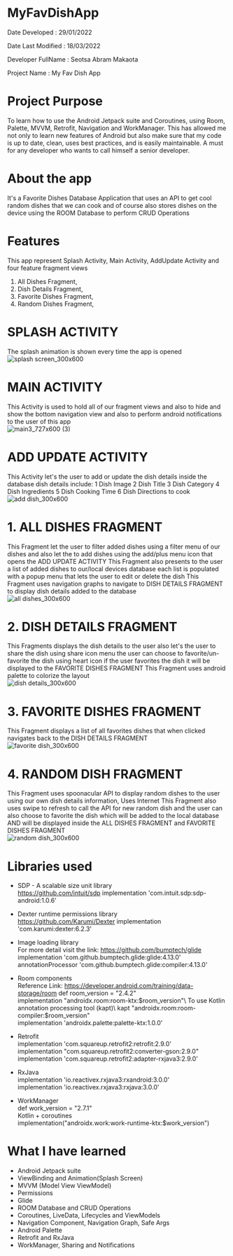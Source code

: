 # MyFavDishApp
Date Developed           : 29/01/2022

Date Last Modified       : 18/03/2022

Developer FullName       : Seotsa Abram Makaota

Project Name             : My Fav Dish App

# Project Purpose          
To learn how to use the Android Jetpack suite and Coroutines, using Room, Palette, MVVM, Retrofit, Navigation and WorkManager.
This has allowed me not only to learn new features of Android but also make sure that my code is up to date,
clean, uses best practices, and is easily maintainable.
A must for any developer who wants to call himself a senior developer.
 
 
 # About the app            
 It's a Favorite Dishes Database Application that uses an API to get cool random dishes that we can cook
 and of course also stores dishes on the device using the ROOM Database to perform CRUD Operations
 
 # Features           
 This app represent Splash Activity, Main Activity, AddUpdate Activity and four feature fragment views  
 1. All Dishes Fragment,
 2. Dish Details Fragment,
 3. Favorite Dishes Fragment,
 4. Random Dishes Fragment,

 # SPLASH ACTIVITY
 The splash animation is shown every time the app is opened\
![splash screen_300x600](https://user-images.githubusercontent.com/74915165/159121250-b8fa71f1-e1cc-454c-b7f2-8b1250ba409c.png)

 
 # MAIN ACTIVITY
  This Activity is used to hold all of our fragment views and also to hide and show the bottom navigation view and also to perform android notifications to the user of this app\
  ![main3_727x600 (3)](https://user-images.githubusercontent.com/74915165/159120950-31530264-4951-41d1-9575-c897d6ff5249.png)


 # ADD UPDATE ACTIVITY
 This Activity let's the user to add or update the dish details inside the database dish details include: 
 1 Dish Image
 2 Dish Title
 3 Dish Category
 4 Dish Ingredients
 5 Dish Cooking Time
 6 Dish Directions to cook\
![add dish_300x600](https://user-images.githubusercontent.com/74915165/159121225-786dbd2c-8e88-4c27-b3ab-1f414dc519b5.png)



 # 1. ALL DISHES FRAGMENT
 This Fragment let the user to filter added dishes using a filter menu of our dishes
 and also let the to add dishes using the add/plus menu icon that opens the ADD UPDATE ACTIVITY
 This Fragment also presents to the user a list of added dishes to our/local devices database
 each list is populated with a popup menu that lets the user to edit or delete the dish
 This Fragment uses navigation graphs to navigate to DISH DETAILS FRAGMENT to display dish details
 added to the database\
 ![all dishes_300x600](https://user-images.githubusercontent.com/74915165/159121276-b03ace9c-f691-42ef-b6b8-36f2148db7b6.png)


 # 2. DISH DETAILS FRAGMENT
 This Fragments displays the dish details to the user also let's the user to share the dish using share icon menu
 the user can choose to favorite/un-favorite the dish using heart icon
 if the user favorites the dish it will be displayed to the FAVORITE DISHES FRAGMENT
 This Fragment uses android palette to colorize the layout\
 ![dish details_300x600](https://user-images.githubusercontent.com/74915165/159121291-848ccff4-0080-4794-9c81-66d00e8e9d6d.png)


 # 3. FAVORITE DISHES FRAGMENT
 This Fragment displays a list of all favorites dishes that when clicked navigates back to the DISH DETAILS FRAGMENT\
 ![favorite dish_300x600](https://user-images.githubusercontent.com/74915165/159121303-c89f54ca-7222-4135-84ba-dedba4b9427f.png)


 # 4. RANDOM DISH FRAGMENT
 This Fragment uses spoonacular API to display random dishes to the user using our own dish details information, Uses Internet
 This Fragment also uses swipe to refresh to call the API for new random dish
 and the user can also choose to favorite the dish which will be added to the local database
 AND will be displayed inside the ALL DISHES FRAGMENT and FAVORITE DISHES FRAGMENT\
 ![random dish_300x600](https://user-images.githubusercontent.com/74915165/159121312-8449f75e-1539-452e-8b75-0b06a4f0f881.png)




 # Libraries used         
 * SDP - A scalable size unit library\
 https://github.com/intuit/sdp
 implementation 'com.intuit.sdp:sdp-android:1.0.6'

 * Dexter runtime permissions library\
 https://github.com/Karumi/Dexter
 implementation 'com.karumi:dexter:6.2.3'

 * Image loading library\
 For more detail visit the link: https://github.com/bumptech/glide
 implementation 'com.github.bumptech.glide:glide:4.13.0'\
 annotationProcessor 'com.github.bumptech.glide:compiler:4.13.0'

 * Room components\
 Reference Link: https://developer.android.com/training/data-storage/room
 def room_version = "2.4.2"\
 implementation "androidx.room:room-ktx:$room_version"\
 To use Kotlin annotation processing tool (kapt)\
 kapt "androidx.room:room-compiler:$room_version"\
 implementation 'androidx.palette:palette-ktx:1.0.0'

 * Retrofit\
 implementation 'com.squareup.retrofit2:retrofit:2.9.0'\
 implementation "com.squareup.retrofit2:converter-gson:2.9.0"\
 implementation 'com.squareup.retrofit2:adapter-rxjava3:2.9.0'

 * RxJava\
 implementation 'io.reactivex.rxjava3:rxandroid:3.0.0'\
 implementation 'io.reactivex.rxjava3:rxjava:3.0.0'

 * WorkManager\
 def work_version = "2.7.1"\
 Kotlin + coroutines\
 implementation("androidx.work:work-runtime-ktx:$work_version")


 # What I have learned
 * Android Jetpack suite
 * ViewBinding and Animation(Splash Screen)
 * MVVM (Model View ViewModel)
 * Permissions
 * Glide
 * ROOM Database and CRUD Operations
 * Coroutines, LiveData, Lifecycles and ViewModels
 * Navigation Component, Navigation Graph, Safe Args
 * Android Palette
 * Retrofit and RxJava
 * WorkManager, Sharing and Notifications



